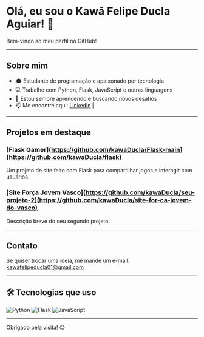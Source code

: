 # Olá, eu sou o Kawã Felipe Ducla Aguiar! 👋

Bem-vindo ao meu perfil no GitHub!

---

## Sobre mim

- 🎓 Estudante de programação e apaixonado por tecnologia
- 💻 Trabalho com Python, Flask, JavaScript e outras linguagens
- 🚀 Estou sempre aprendendo e buscando novos desafios
- 📫 Me encontre aqui: [LinkedIn]([https://www.linkedin.com/in/seu-linkedin](https://www.linkedin.com/in/kaw%C3%A3-felipe-ducla-aguiar-1587b8262/)) | 

---

## Projetos em destaque

### [Flask Gamer](https://github.com/kawaDucla/Flask-main](https://github.com/kawaDucla/flask)
Um projeto de site feito com Flask para compartilhar jogos e interagir com usuários.

### [Site Força Jovem Vasco](https://github.com/kawaDucla/seu-projeto-2](https://github.com/kawaDucla/site-for-ca-jovem-do-vasco)
Descrição breve do seu segundo projeto.

---

## Contato

Se quiser trocar uma ideia, me mande um e-mail: kawafelipeducla01@gmail.com

---

## 🛠️ Tecnologias que uso

![Python](https://img.shields.io/badge/Python-3776AB?style=for-the-badge&logo=python&logoColor=white)
![Flask](https://img.shields.io/badge/Flask-000000?style=for-the-badge&logo=flask&logoColor=white)
![JavaScript](https://img.shields.io/badge/JavaScript-F7DF1E?style=for-the-badge&logo=javascript&logoColor=black)

---

Obrigado pela visita! 😊
